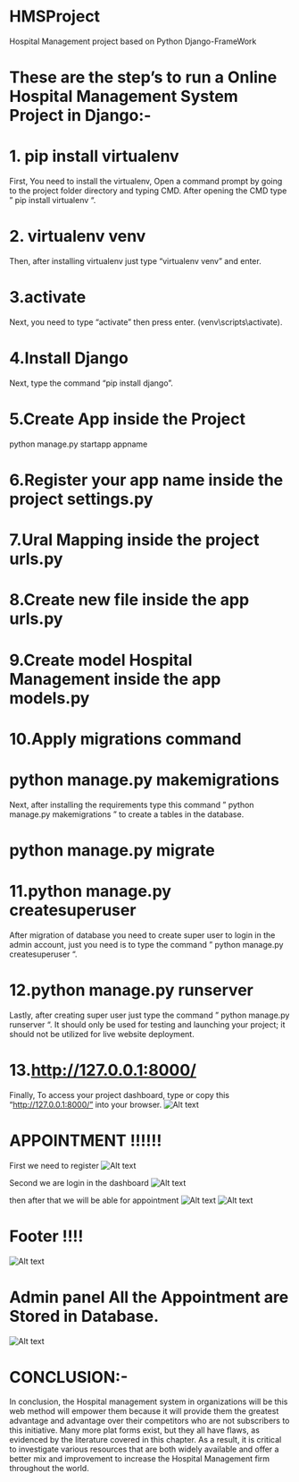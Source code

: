 # HMSProject
Hospital Management project based on Python Django-FrameWork
# These are the step’s to run a Online Hospital  Management System Project in Django:-
# 1. pip install virtualenv
First, You need to install the virtualenv, Open a command prompt by going to the project folder directory and typing CMD. After opening the CMD type ” pip install virtualenv “.
# 2. virtualenv venv
Then, after installing virtualenv just type “virtualenv venv” and enter.
# 3.activate
Next, you need to type “activate” then press enter.
(venv\scripts\activate).
# 4.Install Django
Next, type the command “pip install django”.
# 5.Create App inside the Project
python manage.py startapp appname
# 6.Register your app name inside the project settings.py
# 7.Ural Mapping inside the project urls.py
# 8.Create new file inside the app urls.py
# 9.Create model Hospital Management inside the app models.py
# 10.Apply migrations command 
# python manage.py makemigrations
Next, after installing the requirements type this command ” python manage.py makemigrations ” to create a tables in the database.
# python manage.py migrate
# 11.python manage.py createsuperuser
After migration of database you need to create super user to login in the admin account, just you need is to type the command ” python manage.py createsuperuser “.
# 12.python manage.py runserver
Lastly, after creating super user just type the command ” python manage.py runserver “. It should only be used for testing and launching your project; it should not be utilized for live website deployment.
# 13.http://127.0.0.1:8000/
Finally, To access your project dashboard, type or copy this “http://127.0.0.1:8000/” into your browser.
![Alt text](image.png)

# APPOINTMENT !!!!!!
First we need to register 
![Alt text](image-2.png)

Second we are login in the dashboard 
![Alt text](image-1.png)

then after that we will be able for appointment
![Alt text](image-3.png)
![Alt text](image-4.png)
# Footer !!!!
![Alt text](image-5.png)
# Admin panel All the Appointment are Stored in Database.
![Alt text](image-6.png)
# CONCLUSION:-
In conclusion, the Hospital management system in  organizations will be this web method will empower them because it will provide them the greatest advantage and advantage over their competitors who are not subscribers to this initiative. Many more plat forms exist, but they all have flaws, as evidenced by the literature covered in this chapter. As a result, it is critical to investigate various resources that are both widely available and offer a better mix and improvement to increase the Hospital Management firm throughout the world.
